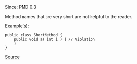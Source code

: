 Since: PMD 0.3

Method names that are very short are not helpful to the reader.

Example(s):
```
public class ShortMethod {
	public void a( int i ) { // Violation
	}
}
```

[Source](https://pmd.github.io/pmd-5.6.1/pmd-java/rules/java/naming.html#ShortMethodName)
